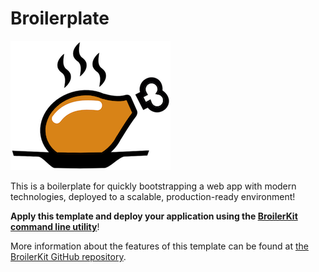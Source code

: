 # Broilerplate

![Broilerplate](./src/images/broilerplate.png)

This is a boilerplate for quickly bootstrapping a web app with modern technologies, deployed to a scalable, production-ready environment!

**Apply this template and deploy your application using the [BroilerKit command line utility](https://github.com/ktkiiski/broilerkit)**!

More information about the features of this template can be found at [the BroilerKit GitHub repository](https://github.com/ktkiiski/broilerkit#README.md).
